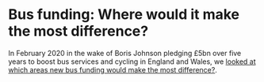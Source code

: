 # Bus funding: Where would it make the most difference?

In February 2020 in the wake of Boris Johnson pledging £5bn over five years to boost bus services and cycling in England and Wales, we [looked at which areas new bus funding would make the most difference?](https://www.bbc.co.uk/news/uk-england-51460437).

